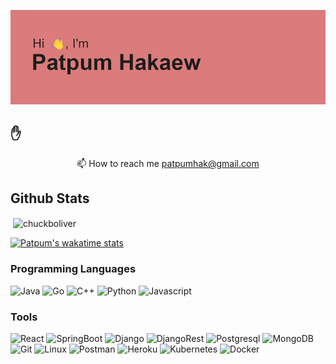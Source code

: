 <!--- Head of profile Originalv1.1 --->
![header](./assets/header.png)

<p align="center">
</p>

## ✋

<p align="center">📫 How to reach me <a href="mailto:patpumhak@gmail.com">patpumhak@gmail.com</a></p>

## Github Stats
<!--- Body --->
<p>&nbsp;<img align="center" src="https://github-readme-stats.vercel.app/api?username=chuckboliver&show_icons=true&locale=en&count_private=true&theme=vision-friendly-dark" alt="chuckboliver" /></p>

[![Patpum's wakatime stats](https://github-readme-stats.vercel.app/api/wakatime?username=chuckboliver&theme=vision-friendly-dark&layout=compact)](https://github.com/anuraghazra/github-readme-stats)

<!-- New Languages and Tools --->
### Programming Languages
![Java](https://img.shields.io/badge/Java-ED8B00?style=for-the-badge&logo=java&logoColor=white)
![Go](https://img.shields.io/badge/Go-00ADD8?style=for-the-badge&logo=go&logoColor=white)
![C++](https://img.shields.io/badge/c++-%2300599C.svg?style=for-the-badge&logo=c%2B%2B&logoColor=white)
![Python](https://img.shields.io/badge/Python-FFD43B?style=for-the-badge&logo=python&logoColor=darkgreen)
![Javascript](https://img.shields.io/badge/JavaScript-323330?style=for-the-badge&logo=javascript&logoColor=F7DF1E)

### Tools
![React](https://img.shields.io/badge/React-20232A?style=for-the-badge&logo=react&logoColor=61DAFB)
![SpringBoot](https://img.shields.io/badge/Spring_Boot-F2F4F9?style=for-the-badge&logo=spring-boot)
![Django](https://img.shields.io/badge/Django-092E20?style=for-the-badge&logo=django&logoColor=green)
![DjangoRest](https://img.shields.io/badge/django%20rest-ff1709?style=for-the-badge&logo=django&logoColor=white)
![Postgresql](https://img.shields.io/badge/PostgreSQL-316192?style=for-the-badge&logo=postgresql&logoColor=white)
![MongoDB](https://img.shields.io/badge/MongoDB-4EA94B?style=for-the-badge&logo=mongodb&logoColor=white)
![Git](https://img.shields.io/badge/GIT-E44C30?style=for-the-badge&logo=git&logoColor=white)
![Linux](https://img.shields.io/badge/Linux-FCC624?style=for-the-badge&logo=linux&logoColor=black)
![Postman](https://img.shields.io/badge/Postman-FF6C37?style=for-the-badge&logo=Postman&logoColor=white)
![Heroku](https://img.shields.io/badge/Heroku-430098?style=for-the-badge&logo=heroku&logoColor=white)
![Kubernetes](https://img.shields.io/badge/kubernetes-326ce5.svg?&style=for-the-badge&logo=kubernetes&logoColor=white)
![Docker](https://img.shields.io/badge/Docker-2CA5E0?style=for-the-badge&logo=docker&logoColor=white)

